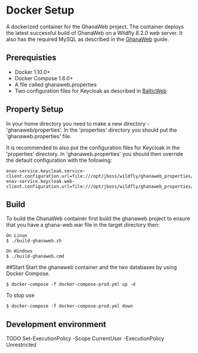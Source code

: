# Docker Setup
A dockerized container for the GhanaWeb project. The container deploys the latest successful build of GhanaWeb on a 
Wildfly 8.2.0 web server. It also has the required MySQL as described in the [GhanaWeb](../README.md) guide. 

## Prerequisties
* Docker 1.10.0+
* Docker Compose 1.6.0+
* A file called ghanaweb.properties
* Two configuration files for Keycloak as described in [BalticWeb](https://github.com/maritime-web/BalticWeb#configure-keycloak)

## Property Setup
In your home directory you need to make a new directory - 'ghanaweb/properties'. 
In the 'properties' directory you should put the 'ghanaweb.properties' file.

It is recommended to also put the configuration files for Keycloak in the 'properties' directory. In 
'ghanaweb.properties' you should then override the default configuration with the following:

	enav-service.keycloak.service-client.configuration.url=file:///opt/jboss/wildfly/ghanaweb_properties/<path_to_first_file>/<your_first_file>.json
	enav-service.keycloak.web-client.configuration.url=file:///opt/jboss/wildfly/ghanaweb_properties/<path_to_second_file>/<your_second_file>.json

## Build
To build the GhanaWeb container first build the ghanaweb project to ensure that you have a ghana-web.war file in the 
target directory then:
  
    On Linux     
    $ ./build-ghanaweb.sh
    
    On Windows
    $ ./build-ghanaweb.cmd
    
##Start
Start the ghanaweb container and the two databases by using Docker Compose. 
    
    $ docker-compose -f docker-compose-prod.yml up -d

To stop use

	$ docker-compose -f docker-compose-prod.yml down

## Development environment


TODO
Set-ExecutionPolicy -Scope CurrentUser -ExecutionPolicy Unrestricted